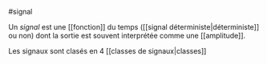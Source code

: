 #signal

Un _signal_ est une [[fonction]] du temps ([[signal déterministe|déterministe]] ou non) dont la sortie est souvent interprétée comme une [[amplitude]].

Les signaux sont clasés en 4 [[classes de signaux|classes]]